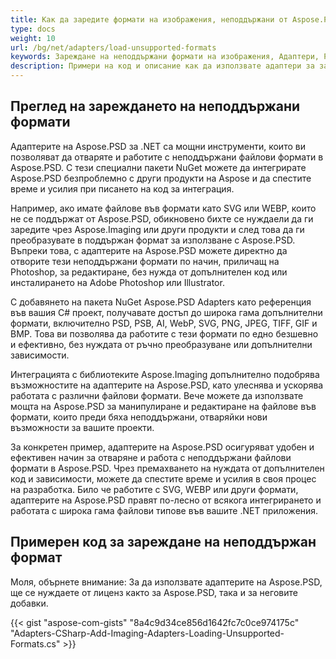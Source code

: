 ```yaml
---
title: Как да заредите формати на изображения, неподдържани от Aspose.PSD, използвайки официални адаптери
type: docs
weight: 10
url: /bg/net/adapters/load-unsupported-formats
keywords: Зареждане на неподдържани формати на изображения, Адаптери, PSD, PSB, AI, WebP, SVG, PNG, JPEG, TIFF, GIF, BMP
description: Примери на код и описание как да използвате адаптери за зареждане на формати, неподдържани от Aspose.PSD
---
```


## Преглед на зареждането на неподдържани формати

Адаптерите на Aspose.PSD за .NET са мощни инструменти, които ви позволяват да отваряте и работите с неподдържани файлови формати в Aspose.PSD. С тези специални пакети NuGet можете да интегрирате Aspose.PSD безпроблемно с други продукти на Aspose и да спестите време и усилия при писането на код за интеграция.

Например, ако имате файлове във формати като SVG или WEBP, които не се поддържат от Aspose.PSD, обикновено бихте се нуждаели да ги заредите чрез Aspose.Imaging или други продукти и след това да ги преобразувате в поддържан формат за използване с Aspose.PSD. Въпреки това, с адаптерите на Aspose.PSD можете директно да отворите тези неподдържани формати по начин, приличащ на Photoshop, за редактиране, без нужда от допълнителен код или инсталирането на Adobe Photoshop или Illustrator.

С добавянето на пакета NuGet Aspose.PSD Adapters като референция във вашия C# проект, получавате достъп до широка гама допълнителни формати, включително PSD, PSB, AI, WebP, SVG, PNG, JPEG, TIFF, GIF и BMP. Това ви позволява да работите с тези формати по едно безшевно и ефективно, без нуждата от ръчно преобразуване или допълнителни зависимости.

Интеграцията с библиотеките Aspose.Imaging допълнително подобрява възможностите на адаптерите на Aspose.PSD, като улеснява и ускорява работата с различни файлови формати. Вече можете да използвате мощта на Aspose.PSD за манипулиране и редактиране на файлове във формати, които преди бяха неподдържани, отваряйки нови възможности за вашите проекти.

За конкретен пример, адаптерите на Aspose.PSD осигуряват удобен и ефективен начин за отваряне и работа с неподдържани файлови формати в Aspose.PSD. Чрез премахването на нуждата от допълнителен код и зависимости, можете да спестите време и усилия в своя процес на разработка. Било че работите с SVG, WEBP или други формати, адаптерите на Aspose.PSD правят по-лесно от всякога интегрирането и работата с широка гама файлови типове във вашите .NET приложения.

## Примерен код за зареждане на неподдържан формат

Моля, обърнете внимание: За да използвате адаптерите на Aspose.PSD, ще се нуждаете от лиценз както за Aspose.PSD, така и за неговите добавки.

{{< gist "aspose-com-gists" "8a4c9d34ce856d1642fc7c0ce974175c" "Adapters-CSharp-Add-Imaging-Adapters-Loading-Unsupported-Formats.cs" >}}